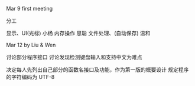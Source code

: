 Mar 9 first meeting

分工

显示、UI(光标)   小杨
内存操作        思聪
文件处理、(自动保存)   温和

Mar 12 by Liu & Wen

讨论部分程序接口
讨论发现检测键盘输入和支持中文为难点

决定每人先列出自己部分的函数名接口及功能，作为第一版的概要设计
规定程序的字符编码为 UTF-8
